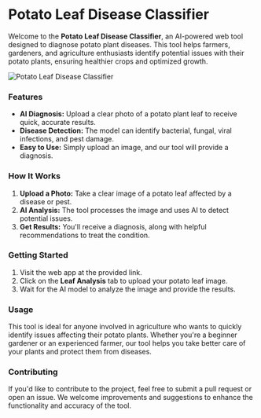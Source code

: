 # Potato Leaf Disease Classifier

Welcome to the **Potato Leaf Disease Classifier**, an AI-powered web tool designed to diagnose potato plant diseases. This tool helps farmers, gardeners, and agriculture enthusiasts identify potential issues with their potato plants, ensuring healthier crops and optimized growth.

![Potato Leaf Disease Classifier](Screenshot%202025-03-16%20211052.png)

### Features
- **AI Diagnosis:** Upload a clear photo of a potato plant leaf to receive quick, accurate results.
- **Disease Detection:** The model can identify bacterial, fungal, viral infections, and pest damage.
- **Easy to Use:** Simply upload an image, and our tool will provide a diagnosis.

### How It Works
1. **Upload a Photo:** Take a clear image of a potato leaf affected by a disease or pest.
2. **AI Analysis:** The tool processes the image and uses AI to detect potential issues.
3. **Get Results:** You'll receive a diagnosis, along with helpful recommendations to treat the condition.

### Getting Started
1. Visit the web app at the provided link.
2. Click on the **Leaf Analysis** tab to upload your potato leaf image.
3. Wait for the AI model to analyze the image and provide the results.

### Usage
This tool is ideal for anyone involved in agriculture who wants to quickly identify issues affecting their potato plants. Whether you're a beginner gardener or an experienced farmer, our tool helps you take better care of your plants and protect them from diseases.

### Contributing
If you'd like to contribute to the project, feel free to submit a pull request or open an issue. We welcome improvements and suggestions to enhance the functionality and accuracy of the tool.
